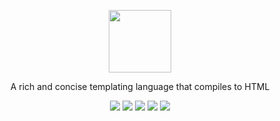<div>
   <p align="center"><img src="https://emojipedia-us.s3.amazonaws.com/thumbs/120/twitter/141/deer_1f98c.png" width="100px" height="100px"/></p>
   <p align="center">A rich and concise templating language that compiles to HTML</p>
   <p align="center">
      <a href="https://travis-ci.org/SamTebbs33/elk"><img src="https://travis-ci.org/SamTebbs33/elk.svg?branch=master"></a>
      <a href="https://www.codacy.com/project/samuel-tebbs/elk/dashboard?utm_source=github.com&amp;utm_medium=referral&amp;utm_content=SamTebbs33/elk&amp;utm_campaign=Badge_Grade_Dashboard"><img src="https://api.codacy.com/project/badge/Grade/76494b024cfe4b83a21dcfeecb3d322a"></a>
      <a href="https://codeclimate.com/github/SamTebbs33/elk/maintainability"><img src="https://api.codeclimate.com/v1/badges/b5e7d4aff45aaa0eb3cc/maintainability" /></a>
      <a href="https://codeclimate.com/github/SamTebbs33/elk/test_coverage"><img src="https://api.codeclimate.com/v1/badges/b5e7d4aff45aaa0eb3cc/test_coverage" /></a>
      <a href="https://choosealicense.com/licenses/lgpl-3.0/https://choosealicense.com/licenses/lgpl-3.0/"><img src="https://img.shields.io/badge/licence-LGPLv3-blue.svg"></a>
   </p>
</div>
